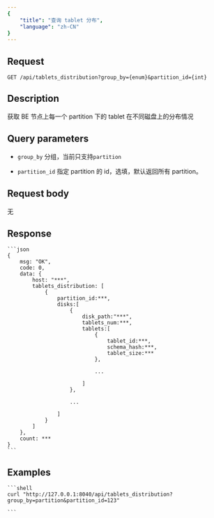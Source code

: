 ```yaml
---
{
    "title": "查询 tablet 分布",
    "language": "zh-CN"
}
---
```


<!-- 
Licensed to the Apache Software Foundation (ASF) under one
or more contributor license agreements.  See the NOTICE file
distributed with this work for additional information
regarding copyright ownership.  The ASF licenses this file
to you under the Apache License, Version 2.0 (the
"License"); you may not use this file except in compliance
with the License.  You may obtain a copy of the License at

  http://www.apache.org/licenses/LICENSE-2.0

Unless required by applicable law or agreed to in writing,
software distributed under the License is distributed on an
"AS IS" BASIS, WITHOUT WARRANTIES OR CONDITIONS OF ANY
KIND, either express or implied.  See the License for the
specific language governing permissions and limitations
under the License.
-->



## Request

`GET /api/tablets_distribution?group_by={enum}&partition_id={int}`

## Description

获取 BE 节点上每一个 partition 下的 tablet 在不同磁盘上的分布情况

## Query parameters

* `group_by`
    分组，当前只支持`partition`

* `partition_id`
    指定 partition 的 id，选填，默认返回所有 partition。

## Request body

无

## Response

    ```json
    {
        msg: "OK",
        code: 0,
        data: {
            host: "***",
            tablets_distribution: [
                {
                    partition_id:***,
                    disks:[
                        {
                            disk_path:"***",
                            tablets_num:***,
                            tablets:[
                                {
                                    tablet_id:***,
                                    schema_hash:***,
                                    tablet_size:***
                                },

                                ...

                            ]
                        },

                        ...

                    ]
                }
            ]
        },
        count: ***
    }
    ```
## Examples


    ```shell
    curl "http://127.0.0.1:8040/api/tablets_distribution?group_by=partition&partition_id=123"

    ```

